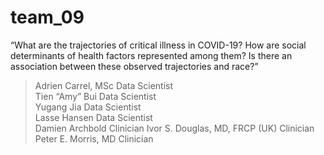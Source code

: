 # team_09
“What are the trajectories of critical illness in COVID-19? 
How are social determinants of health factors represented among them? 
Is there an association between these observed trajectories and race?” 

> Adrien Carrel, MSc	Data Scientist	
> Tien “Amy” Bui	Data Scientist	
Yugang Jia	Data Scientist	
Lasse Hansen	Data Scientist	 
Damien Archbold		Clinician
Ivor S. Douglas, MD, FRCP (UK)		Clinician
Peter E. Morris, MD		Clinician
